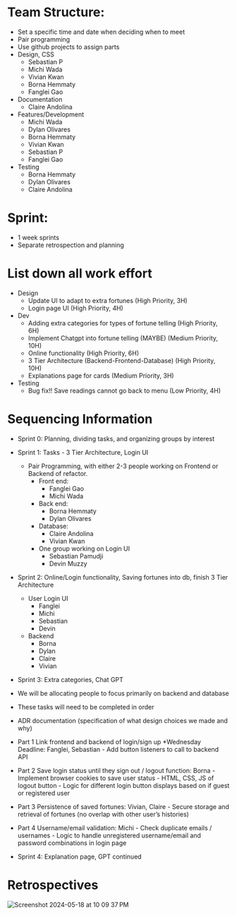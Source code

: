 # Team Structure:
  -   Set a specific time and date when deciding when to meet
  -   Pair programming
  -   Use github projects to assign parts
  -   Design, CSS
      -   Sebastian P
      -   Michi Wada
      -   Vivian Kwan
      -   Borna Hemmaty
      -   Fanglei Gao
  -   Documentation
      -   Claire Andolina
  -   Features/Development
      -   Michi Wada
      -   Dylan Olivares
      -   Borna Hemmaty
      -   Vivian Kwan
      -   Sebastian P
      -   Fanglei Gao
  -   Testing
      -   Borna Hemmaty
      -   Dylan Olivares
      -   Claire Andolina

# Sprint:
  -   1 week sprints
  -   Separate retrospection and planning

# List down all work effort
  -   Design
      -   Update UI to adapt to extra fortunes 			(High Priority, 3H)
      -   Login page UI 						(High Priority, 4H)
  -   Dev
      -   Adding extra categories for types of fortune telling 	(High Priority, 6H)
      -   Implement Chatgpt into fortune telling (MAYBE) 	(Medium Priority, 10H) 
      -   Online functionality 					(High Priority, 6H)
      -   3 Tier Architecture (Backend-Frontend-Database)	(High Priority, 10H)
      -   Explanations page for cards				(Medium Priority, 3H)
  -   Testing
      -   Bug fix!! Save readings cannot go back to menu 	(Low Priority, 4H)

# Sequencing Information
  -   Sprint 0: Planning, dividing tasks, and organizing groups by interest
  -   Sprint 1: Tasks - 3 Tier Architecture, Login UI
      -   Pair Programming, with either 2-3 people working on Frontend or Backend of refactor.
          -   Front end:
              -   Fanglei Gao
              -   Michi Wada
          -   Back end:
              -   Borna Hemmaty
              -   Dylan Olivares
          -   Database:
              -   Claire Andolina
              -   Vivian Kwan
          -   One group working on Login UI
              -   Sebastian Pamudji
              -    Devin Muzzy
  -   Sprint 2: Online/Login functionality, Saving fortunes into db, finish 3 Tier Architecture
      -   User Login UI
          -   Fanglei
          -   Michi
          -   Sebastian
          -   Devin
      -   Backend
          -   Borna
          -   Dylan
          -   Claire
          -   Vivian
  -   Sprint 3: Extra categories, Chat GPT
  -   We will be allocating people to focus primarily on backend and database
  -   These tasks will need to be completed in order
  -   ADR documentation (specification of what design choices we made and why)
  -   Part 1 Link frontend and backend of login/sign up *Wednesday Deadline: Fanglei, Sebastian
    -   Add button listeners to call to backend API
  -   Part 2 Save login status until they sign out / logout function: Borna
    -   Implement browser cookies to save user status
    -   HTML, CSS, JS of logout button
    -   Logic for different login button displays based on if guest or registered user
  -   Part 3 Persistence of saved fortunes: Vivian, Claire
    -   Secure storage and retrieval of fortunes (no overlap with other user’s histories)
  -   Part 4 Username/email validation: Michi
    -   Check duplicate emails / usernames
    -   Logic to handle unregistered username/email and password combinations in login page

  -   Sprint 4: Explanation page, GPT continued

# Retrospectives
![Screenshot 2024-05-18 at 10 09 37 PM](https://github.com/MichinoriW/cse112-group9/assets/108210076/d9204b0b-8c2a-4741-ae2a-cef2bd1d70ab)
